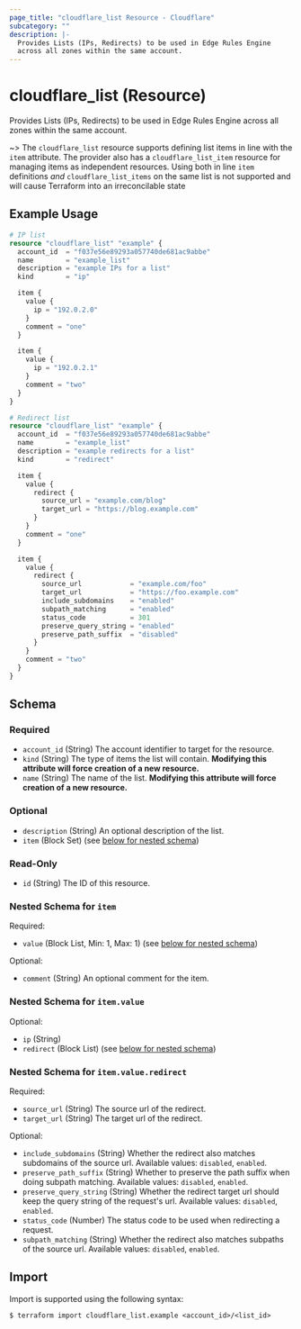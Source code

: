 ```yaml
---
page_title: "cloudflare_list Resource - Cloudflare"
subcategory: ""
description: |-
  Provides Lists (IPs, Redirects) to be used in Edge Rules Engine
  across all zones within the same account.
---
```


# cloudflare_list (Resource)

Provides Lists (IPs, Redirects) to be used in Edge Rules Engine
across all zones within the same account.

~> The `cloudflare_list` resource supports defining list items in line with the `item` attribute. The provider also has a `cloudflare_list_item` resource for managing items as independent resources. Using both in line `item` definitions _and_ `cloudflare_list_items` on the same list is not supported and will cause Terraform into an irreconcilable state

## Example Usage

```terraform
# IP list
resource "cloudflare_list" "example" {
  account_id  = "f037e56e89293a057740de681ac9abbe"
  name        = "example_list"
  description = "example IPs for a list"
  kind        = "ip"

  item {
    value {
      ip = "192.0.2.0"
    }
    comment = "one"
  }

  item {
    value {
      ip = "192.0.2.1"
    }
    comment = "two"
  }
}

# Redirect list
resource "cloudflare_list" "example" {
  account_id  = "f037e56e89293a057740de681ac9abbe"
  name        = "example_list"
  description = "example redirects for a list"
  kind        = "redirect"

  item {
    value {
      redirect {
        source_url = "example.com/blog"
        target_url = "https://blog.example.com"
      }
    }
    comment = "one"
  }

  item {
    value {
      redirect {
        source_url            = "example.com/foo"
        target_url            = "https://foo.example.com"
        include_subdomains    = "enabled"
        subpath_matching      = "enabled"
        status_code           = 301
        preserve_query_string = "enabled"
        preserve_path_suffix  = "disabled"
      }
    }
    comment = "two"
  }
}
```

<!-- schema generated by tfplugindocs -->
## Schema

### Required

- `account_id` (String) The account identifier to target for the resource.
- `kind` (String) The type of items the list will contain. **Modifying this attribute will force creation of a new resource.**
- `name` (String) The name of the list. **Modifying this attribute will force creation of a new resource.**

### Optional

- `description` (String) An optional description of the list.
- `item` (Block Set) (see [below for nested schema](#nestedblock--item))

### Read-Only

- `id` (String) The ID of this resource.

<a id="nestedblock--item"></a>
### Nested Schema for `item`

Required:

- `value` (Block List, Min: 1, Max: 1) (see [below for nested schema](#nestedblock--item--value))

Optional:

- `comment` (String) An optional comment for the item.

<a id="nestedblock--item--value"></a>
### Nested Schema for `item.value`

Optional:

- `ip` (String)
- `redirect` (Block List) (see [below for nested schema](#nestedblock--item--value--redirect))

<a id="nestedblock--item--value--redirect"></a>
### Nested Schema for `item.value.redirect`

Required:

- `source_url` (String) The source url of the redirect.
- `target_url` (String) The target url of the redirect.

Optional:

- `include_subdomains` (String) Whether the redirect also matches subdomains of the source url. Available values: `disabled`, `enabled`.
- `preserve_path_suffix` (String) Whether to preserve the path suffix when doing subpath matching. Available values: `disabled`, `enabled`.
- `preserve_query_string` (String) Whether the redirect target url should keep the query string of the request's url. Available values: `disabled`, `enabled`.
- `status_code` (Number) The status code to be used when redirecting a request.
- `subpath_matching` (String) Whether the redirect also matches subpaths of the source url. Available values: `disabled`, `enabled`.

## Import

Import is supported using the following syntax:

```shell
$ terraform import cloudflare_list.example <account_id>/<list_id>
```
